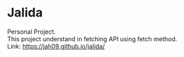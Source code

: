 # Jalida

Personal Project.</br> This project understand in fetching API using fetch method. </br>
Link:  https://jah09.github.io/jalida/
